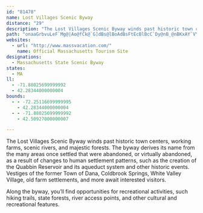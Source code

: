 ```yaml
---
id: "81478"
name: Lost Villages Scenic Byway
distance: "29"
description: "The Lost Villages Scenic Byway winds past historic town centers, working farms, scenic rivers, and majestic forests. "
path: "onaaGrbvuLeF`Mg@|Ao@fCk@`G]dBs@lBoAdBsFtEcBlBcC`Dy@nB_@nBKxAY`VYbGs@xISxAYlA_AdCyBrCoE`F{CrCsHrFaCtB_F~FwFfGyPnKuApAqB`CsApCw@tBoGbUeB`Ho@dEqAbN[rBcA~CgFhMkAlBeN`PmCpCeIhFiE~DyBnCcDxEi@|AiC~N_AfEqC|I_AnB_BdCqJ`LiLdRcBvBgN`MqHhFeM~HiVvRmBfBiCjDqD`IyBxDqFrIeA`DS~@QlBIhDNxCdCtYFnKOfIi@nEwDfQe@~Ay@dBmArBy@dAeBbAoL|DwBlAaOnLiW|WsMfMgI`JuAdAuElAsVtFmH~BsAr@cAz@{@nA}FzJCNkAvBmBxCgBrAq@^}DdAwB`A_CrBs@~@o@rAmDtI_BpBiB`BwBzCeAjCq@dCQxBO|E?vDX|Lx@d[IdM_@zPDlEn@|WEtEU`EYlBiAlC_AhAcAx@kJnG{GpCcEnAcD|Ak@h@}@vAoBxFcAlB_A`AwBvAeBh@qJ|@oM~BmAZ_B~@sFdHaGlEqH|KeBxBaBxAgJ~FuBzAu]x^sBpCwAdCaAzCm@jDKhB?lBNpCZlCzG~XxCrTfEhQ^xCHnBDxCEvBIbB_AdIOrGjArc@lA|Tn@bPBxC]~EeA`Fy@fBoA|AeMhK{IfJ}A~@y@T_BRqDBuD^wG~AkJlAmIdB}Bt@mD~AgF~CiBtBo@dAyB~Fm@lDEdB?nIE`BS|A_@rBi@rBe@r@mA~@oBr@iBEgTgAeCY{E_AeAIqABaBPg@NcGdDiC~@gIzBmAn@_Ax@o@rAwBnLYtDLfFOpAiAlBmA`CiCxHhElIvE|KRl@^vBTlD[bT]rE[pBYlAkMz^m@~B[lDCpBBz@dBlPn@zKd@|KLrEIpBUxAs@lC[x@aKvT{ApCue@ti@iAfBqD~JeArBsR|UcAlBo@lBi@dDGhB?nBj@nEvAtEZdBRlAN|DY`Fi@hC_AxBiAlBiAvAwBrAy@RoAPmZ`BgFx@}BReNUgEL_BVsAd@sJhFgCd@{J_@kJLyCYwFaCgDsBoBeA}HyAiBm@eMyFoAYiAMaCLuA`@sQrI}A|@kAlAi@n@}@jBcFnP_A~Do@|Ji@|CoAfEqBrDuB`C}CrBwYfK}@d@s@r@kAdBqJl[kDxIWzEx@h\\GzDa@lE]dByAhEuAdC}BfC}CjB{c@`RcCf@sBJqGDcF`AwBdAeB~AsBhCsA|C_AnDc@jDUbFOtMIvBS~A_BnIO~B?pATvEnArR?tDUlD[pBsAtDcQ~]oBlCgIlI}D`FwFrLw@fCQv@Y`DcB|ZYrCi@~Bu@nBqCvE_AhB{@dDYxBMtEn@n\\?rDKzEmAbO"
websites:
  - url: "http://www.massvacation.com/"
    name: Official Massachusetts Tourism Site
designations:
  - Massachusetts State Scenic Byway
states:
  - MA
ll:
  - -71.88025699999992
  - 42.28344000000004
bounds:
  - - -72.25116699999995
    - 42.28344000000004
  - - -71.88025699999992
    - 42.50927000000007

---
```


The Lost Villages Scenic Byway winds past historic town centers, working farms, scenic rivers, and majestic forests. The byway derives its name from the many areas once settled that were abandoned, or virtually abandoned, as a result of changes to human settlement patterns, such as the creation of the Quabbin Reservoir and its aqueduct system and other historic events. Vestiges of the former Town of Dana, Coldbrook Springs, White Valley Village, old farm settlements, and more await interested visitors.

Along the byway, you’ll find opportunities for recreational activities, such hiking trails, state forests, river access points, and other cultural and recreational features.
